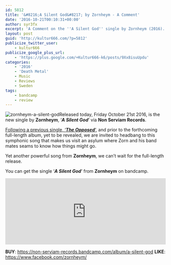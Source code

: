 ```yaml
---
id: 5812
title: '&#8216;A Silent God&#8217; by Zornheym - A Comment'
date: '2016-10-21T00:10:31+00:00'
author: syr3fx
excerpt: 'A Comment on the ''A Silent God'' single by Zornheym (2016).'
layout: post
guid: 'http://kultur666.com/?p=5812'
publicize_twitter_user:
    - kultur666
publicize_google_plus_url:
    - 'https://plus.google.com/+Kultur666-k6/posts/9Xx8isuUpdu'
categories:
    - '2016'
    - 'Death Metal'
    - Music
    - Reviews
    - Sweden
tags:
    - bandcamp
    - review
---
```


![zornheym-a-silent-god](http://localhost:8080/wp-content/uploads/2016/10/zornheym-a-silent-god.jpg)Released today, Friday October 21st 2016, is the new single by **Zornheym**, ‘***A Silent God***‘ via **Non Serviam Records**.

[Following a previous single, ‘***The Opposed***‘](http://kultur666.com/2016/10/07/the-opposed-by-zornheym-a-comment/), and prior to the forthcoming full-length album, yet to be revealed, we are invited to headbang to this symphonic song that makes us visit an asylum where Zorn and his band mates seams to know how things might go.

Yet another powerful song from **Zornheym**, we can’t wait for the full-length release.

You can get the single ‘***A Silent God***‘ from **Zornheym** on bandcamp.

<iframe style="border: 0; width: 100%; height: 208px;" src="https://bandcamp.com/EmbeddedPlayer/album=250027152/size=large/bgcol=333333/linkcol=e99708/tracklist=false/transparent=true/" seamless></iframe>

**BUY**: <https://non-serviam-records.bandcamp.com/album/a-silent-god>
**LIKE**: <https://www.facebook.com/zornheym/>